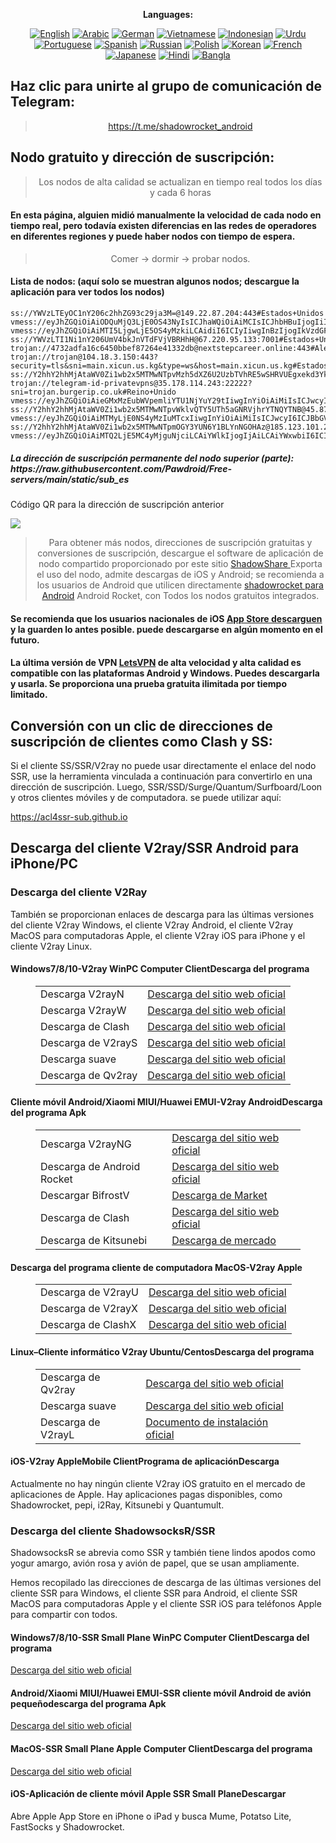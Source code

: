 
<div align="center">

**Languages:**

[![English](https://img.shields.io/badge/Language-English-red?style=for-the-badge)](README-en.md)
[![Arabic](https://img.shields.io/badge/Language-Arabic-red?style=for-the-badge)](README-ar.md)
[![German](https://img.shields.io/badge/Language-German-red?style=for-the-badge)](README-de.md)
[![Vietnamese](https://img.shields.io/badge/Language-Vietnamese-red?style=for-the-badge)](README-vi.md)
[![Indonesian](https://img.shields.io/badge/Language-Indonesian-red?style=for-the-badge)](README-id.md)
[![Urdu](https://img.shields.io/badge/Language-Urdu-red?style=for-the-badge)](README-ur-PK.md)
[![Portuguese](https://img.shields.io/badge/Language-Portuguese-red?style=for-the-badge)](README-pt-BR.md)
[![Spanish](https://img.shields.io/badge/Language-Spanish-red?style=for-the-badge)](README-es.md)
[![Russian](https://img.shields.io/badge/Language-Russian-red?style=for-the-badge)](README-ru.md)
[![Polish](https://img.shields.io/badge/Language-Polish-red?style=for-the-badge)](README-pl.md)
[![Korean](https://img.shields.io/badge/Language-Korean-red?style=for-the-badge)](README-ko-KR.md)
[![French](https://img.shields.io/badge/Language-French-red?style=for-the-badge)](README-fr.md)
[![Japanese](https://img.shields.io/badge/Language-Japanese-red?style=for-the-badge)](README-ja.md)
[![Hindi](https://img.shields.io/badge/Language-Hindi-red?style=for-the-badge)](README-hi.md)
[![Bangla](https://img.shields.io/badge/Language-Bangla-red?style=for-the-badge)](README-bn.md)

</div>
<h2>Haz clic para unirte al grupo de comunicación de Telegram:</h2>
 <blockquote>
 <p style="text-align: center;"><a href="https://t.me/shadowrocket_android">https://t.me/shadowrocket_android</a></p>
 </blockquote>
 <h2>Nodo gratuito y dirección de suscripción:</h2>
 <blockquote>
 <p style="text-align: center;">Los nodos de alta calidad se actualizan en tiempo real todos los días y cada 6 horas</p>
 </blockquote>
 <h4>En esta página, alguien midió manualmente la velocidad de cada nodo en tiempo real, pero todavía existen diferencias en las redes de operadores en diferentes regiones y puede haber nodos con tiempo de espera. </h4>
 <blockquote>
 <p style="text-align: center;">Comer -> dormir -> probar nodos. </p>
 </blockquote>
 <h4>Lista de nodos: (aquí solo se muestran algunos nodos; descargue la aplicación para ver todos los nodos)</h4>
    
```
ss://YWVzLTEyOC1nY206c2hhZG93c29ja3M=@149.22.87.204:443#Estados+Unidos
vmess://eyJhZGQiOiAiODQuMjQ3LjE0OS43NyIsICJhaWQiOiAiMCIsICJhbHBuIjogIiIsICJmcCI6ICIiLCAiaG9zdCI6ICIiLCAiaWQiOiAiZmI2NzQyNjAtMWMyMS00Zjk5LThiZDAtM2QxZDM0MWM2NzcxIiwgIm5ldCI6ICJ0Y3AiLCAicGF0aCI6ICIiLCAicG9ydCI6ICI0NzIxMSIsICJwcyI6ICJBbGVtYW5pYSIsICJzY3kiOiAiYXV0byIsICJzbmkiOiAiIiwgInRscyI6ICIiLCAidHlwZSI6ICIiLCAidiI6ICIyIn0=
vmess://eyJhZGQiOiAiMTI5LjgwLjE5OS4yMzkiLCAidiI6ICIyIiwgInBzIjogIkVzdGFkb3MgVW5pZG9zIiwgInBvcnQiOiAxNzA5OSwgImlkIjogImUwNjJiMjE3LTViMWQtNGJmZS1iMWZlLWMxYmQ4ZmQ0NDg2MSIsICJhaWQiOiAiMCIsICJuZXQiOiAidGNwIiwgInR5cGUiOiAiIiwgImhvc3QiOiAiIiwgInBhdGgiOiAiIiwgInRscyI6ICIifQ==
ss://YWVzLTI1Ni1nY206UmV4bkJnVTdFVjVBRHhH@67.220.95.133:7001#Estados+Unidos
trojan://4732adfa16c6450bbef87264e41332db@nextstepcareer.online:443#Alemania
trojan://trojan@104.18.3.150:443?security=tls&sni=main.xicun.us.kg&type=ws&host=main.xicun.us.kg#Estados+Unidos
ss://Y2hhY2hhMjAtaWV0Zi1wb2x5MTMwNTpvMzh5dXZ6U2UzbTVhRE5wSHRVUEgxekd3YkdFWFhNRHNHd1ZhdWIyU1lFbUhVYTJXR1pVamllelgzVnZ2YTlDQ3pwanhZdHVKTGdLc1Nuc3lLQmY5Y2lQVmJhM3k0bzM=@beta.mattenadene.org:54075#Estados+Unidos
trojan://telegram-id-privatevpns@35.178.114.243:22222?sni=trojan.burgerip.co.uk#Reino+Unido
vmess://eyJhZGQiOiAieGMxMzEubWVpemliYTU1NjYuY29tIiwgInYiOiAiMiIsICJwcyI6ICJFc3RhZG9zIFVuaWRvcyIsICJwb3J0IjogNDQzLCAiaWQiOiAiM2UzZDU5ZmQtYmMyZi00MDdkLWE4ZDMtYTFkZWUwYTI1N2Q1IiwgImFpZCI6ICIwIiwgIm5ldCI6ICJ3cyIsICJ0eXBlIjogIiIsICJob3N0IjogInhjMTMxLm1laXppYmE1NTY2LmNvbSIsICJwYXRoIjogIi8zZTNkNTlmZCIsICJ0bHMiOiAidGxzIn0=
ss://Y2hhY2hhMjAtaWV0Zi1wb2x5MTMwNTpvWklvQTY5UTh5aGNRVjhrYTNQYTNB@45.87.175.65:8080#Lituania
vmess://eyJhZGQiOiAiMTMyLjE0NS4yMzIuMTcxIiwgInYiOiAiMiIsICJwcyI6ICJBbGVtYW5pYSIsICJwb3J0IjogNDQzLCAiaWQiOiAiOWI0NTZjMmEtZjJjMS00NWUxLTg3YTktYjc2MjhiMDRiYjI0IiwgImFpZCI6ICIwIiwgIm5ldCI6ICJ3cyIsICJ0eXBlIjogIiIsICJob3N0IjogImJleW9uZGRzei5jZmQiLCAicGF0aCI6ICIvbGlua3dzIiwgInRscyI6ICJ0bHMifQ==
ss://Y2hhY2hhMjAtaWV0Zi1wb2x5MTMwNTpmOGY3YUN6Y1BLYnNGOHAz@185.123.101.241:990#Turqu%C3%ADa
vmess://eyJhZGQiOiAiMTQ2LjE5MC4yMjguNjciLCAiYWlkIjogIjAiLCAiYWxwbiI6ICIiLCAiZnAiOiAiIiwgImhvc3QiOiAiIiwgImlkIjogIjQxMmVjYjczLTcyNmUtNDI2MS1iMTIxLTBlODA2MmJmYWRiMiIsICJuZXQiOiAidGNwIiwgInBhdGgiOiAiIiwgInBvcnQiOiAiNTk0NTIiLCAicHMiOiAiSG9sYW5kYSIsICJzY3kiOiAiYXV0byIsICJzbmkiOiAiIiwgInRscyI6ICIiLCAidHlwZSI6ICJub25lIiwgInYiOiAiMiIsICJza2lwLWNlcnQtdmVyaWZ5IjogdHJ1ZX0=
```
<h5>La dirección de suscripción permanente del nodo superior (parte): https://raw.githubusercontent.com/Pawdroid/Free-servers/main/static/sub_es</h5>
 <p>Código QR para la dirección de suscripción anterior</p>
 <img src='https://raw.githubusercontent.com/Pawdroid/Free-servers/main/static/sub_es.png' ancho=250 alto=250>
 <blockquote style='text-align: center;'>Para obtener más nodos, direcciones de suscripción gratuitas y conversiones de suscripción, descargue el software de aplicación de nodo compartido proporcionado por este sitio <a href='https://shadowsharing.com'>ShadowShare </a> Exporta el uso del nodo, admite descargas de iOS y Android; se recomienda a los usuarios de Android que utilicen directamente <a href='https://github.com/Pawdroid/shadowrocket_for_android'>shadowrocket para Android</a> Android Rocket, con Todos los nodos gratuitos integrados. </blockquote>
 <h4>Se recomienda que los usuarios nacionales de iOS <a href='https://apps.apple.com/cn/app/shadowshare/id1612647259'>App Store descarguen</a> y la guarden lo antes posible. puede descargarse en algún momento en el futuro.</h4>
 <h4>La última versión de VPN <a href='https://letsgovpn.com'>LetsVPN</a> de alta velocidad y alta calidad es compatible con las plataformas Android y Windows. Puedes descargarla y usarla. Se proporciona una prueba gratuita ilimitada por tiempo limitado. </h4>
 <div class="nv-content-wrap entrada-contenido">
 <h2>Conversión con un clic de direcciones de suscripción de clientes como Clash y SS:</h2>
 <p>Si el cliente SS/SSR/V2ray no puede usar directamente el enlace del nodo SSR, use la herramienta vinculada a continuación para convertirlo en una dirección de suscripción. Luego, SSR/SSD/Surge/Quantum/Surfboard/Loon y otros clientes móviles y de computadora. se puede utilizar aquí:</p>
 <p><a href="https://acl4ssr-sub.github.io" target="_blank" rel="noreferrer noopener nofollow">https://acl4ssr-sub.github.io</a></p>
 <h2>Descarga del cliente V2ray/SSR Android para iPhone/PC</h2>
 <h3>Descarga del cliente V2Ray</h3>
 <p>También se proporcionan enlaces de descarga para las últimas versiones del cliente V2ray Windows, el cliente V2ray Android, el cliente V2ray MacOS para computadoras Apple, el cliente V2ray iOS para iPhone y el cliente V2ray Linux. </p>
 <h4>Windows7/8/10-<strong>V2ray WinPC Computer Client</strong>Descarga del programa</h4>
 <figure class="wp-block-table alignwide is-style-stripes"><table><tbody><tr><td>Descarga V2rayN</td><td><a href="https://github. com/2dust/v2rayN/releases" target="_blank" rel="noreferrer noopener">Descarga del sitio web oficial</a></td></tr><tr><td>Descarga V2rayW</td><td> <a href="https://github.com/Cenmrev/V2RayW/releases" target="_blank" rel="noreferrer noopener">Descarga del sitio web oficial</a></td></tr><tr><td> Descarga de Clash</td><td><a href="https://github.com/Fndroid/clash_for_windows_pkg/releases" target="_blank" rel="noreferrer noopener">Descarga del sitio web oficial</a></td> </tr><tr><td>Descarga de V2rayS</td><td><a href="https://github.com/Shinlor/V2RayS/releases" target="_blank" rel="noreferrer noopener">Descarga del sitio web oficial</a></td></tr><tr><td>Descarga suave</td><td><a href="https://github.com/mellow-io/mellow/releases" target="_blank" rel="noreferrer noopener">Descarga del sitio web oficial</a></td></tr><tr><td>Descarga de Qv2ray</td><td><a href= "https://github.com/Qv2ray/Qv2ray" target="_blank" rel="noreferrer noopener">Descarga del sitio web oficial</a></td></tr></tbody></table></figure>
 <h4><strong>Cliente móvil Android/Xiaomi MIUI/Huawei EMUI-V2ray Android</strong>Descarga del programa Apk</h4>
 <figure class="wp-block-table alignwide is-style-stripes"><table><tbody><tr><td>Descarga V2rayNG</td><td><a href="https://github. com/2dust/v2rayNG/releases" target="_blank" rel="noreferrer noopener">Descarga del sitio web oficial</a></td></tr><tr><td>Descarga de Android Rocket</td><td><a href="https://github.com/Pawdroid/shadowrocket_for_android/releases" target="_blank" rel="noreferrer noopener">Descarga del sitio web oficial</a></td></tr><tr> <td>Descargar BifrostV</td><td><a rel="noreferrer noopener" href="https://www.appsapk.com/downloading/latest/com.github.dawndiy.bifrostv-0.6.8.apk " target="_blank">Descarga de Market</a></td></tr><tr><td>Descarga de Clash</td><td><a href="https://github.com/Kr328/ClashForAndroid/releases" target="_blank" rel="noreferrer noopener">Descarga del sitio web oficial</a></td></tr><tr><td>Descarga de Kitsunebi</td><td><a rel ="noreferrer noopener" href="https://apkpure.com/kitsunebi/fun.kitsunebi.kitsunebi4android" target="_blank">Descarga de mercado</a></td></tr></tbody></table></figure>
 <h4><strong>Descarga del programa cliente de computadora MacOS-V2ray Apple</strong></h4>
 <figure class="wp-block-table alignwide is-style-stripes"><table><tbody><tr><td>Descarga de V2rayU</td><td><a href="https://github. com/yanue/V2rayU/releases" target="_blank" rel="noreferrer noopener">Descarga del sitio web oficial</a></td></tr><tr><td>Descarga de V2rayX</td><td> <a href="https://github.com/Cenmrev/V2RayX/releases" target="_blank" rel="noreferrer noopener">Descarga del sitio web oficial</a></td></tr><tr><td> Descarga de ClashX</td><td><a href="https://github.com/yichengchen/clashX/releases" target="_blank" rel="noreferrer noopener">Descarga del sitio web oficial</a></td> </tr></tbody></table></figure>
 <h4><strong>Linux</strong>–<strong>Cliente informático V2ray Ubuntu/Centos</strong>Descarga del programa</h4>
 <figure class="wp-block-table alignwide is-style-stripes"><table><tbody><tr><td>Descarga de Qv2ray</td><td><a href="https://github. com/Qv2ray/Qv2ray" target="_blank" rel="noreferrer noopener">Descarga del sitio web oficial</a></td></tr><tr><td>Descarga suave</td><td><a href ="https://github.com/mellow-io/mellow/releases" target="_blank" rel="noreferrer noopener">Descarga del sitio web oficial</a></td></tr><tr><td> Descarga de V2rayL</td><td><a rel="noreferrer noopener" href="https://github.com/jiangxufeng/v2rayL" target="_blank">Documento de instalación oficial</a></td></tr></tbody></table></figure>
 <h4>iOS-<strong>V2ray Apple<strong>Mobile Client</strong>Programa de aplicación</strong>Descarga</h4>
 <p>Actualmente no hay ningún cliente V2ray iOS gratuito en el mercado de aplicaciones de Apple. Hay aplicaciones pagas disponibles, como Shadowrocket, pepi, i2Ray, Kitsunebi y Quantumult. </p>
 <h3>Descarga del cliente ShadowsocksR/SSR</h3>
 <p>ShadowsocksR se abrevia como SSR y también tiene lindos apodos como yogur amargo, avión rosa y avión de papel, que se usan ampliamente. </p>
 <p>Hemos recopilado las direcciones de descarga de las últimas versiones del cliente SSR para Windows, el cliente SSR para Android, el cliente SSR MacOS para computadoras Apple y el cliente SSR iOS para teléfonos Apple para compartir con todos. </p>
 <h4><strong>Windows7/8/10-<strong>SSR Small Plane WinPC Computer Client</strong>Descarga del programa</strong></h4>
 <p><a rel="noreferrer noopener" href="https://github.com/shadowsocksrr/shadowsocksr-csharp/releases" target="_blank">Descarga del sitio web oficial</a></p>
 <h4><strong><strong>Android/Xiaomi MIUI/Huawei EMUI-SSR cliente móvil Android de avión pequeño</strong>descarga del programa Apk</strong></h4>
 <p><a rel="noreferrer noopener" href="https://github.com/shadowsocksrr/shadowsocksr-android/releases" target="_blank">Descarga del sitio web oficial</a></p>
 <h4><strong><strong>MacOS-SSR Small Plane Apple Computer Client</strong>Descarga del programa</strong></h4>
 <p><a href="https://github.com/qinyuhang/ShadowsocksX-NG-R/releases" target="_blank" rel="noreferrer noopener">Descarga del sitio web oficial</a></p>
 <h4><strong>iOS-<strong>Aplicación de cliente móvil Apple SSR Small Plane</strong></strong>Descargar</h4>
 <p>Abre Apple App Store en iPhone o iPad y busca Mume, Potatso Lite, FastSocks y Shadowrocket. </p></div>
    